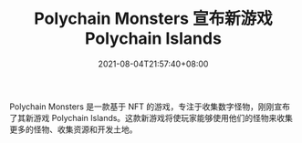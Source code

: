 ﻿---
title: "Polychain Monsters 宣布新游戏 Polychain Islands"
date: 2021-08-04T21:57:40+08:00
lastmod: 2021-08-04T16:45:40+08:00
draft: false
authors: ["Esmond"]
description: "Polychain Monsters 是一款基于 NFT 的游戏，专注于收集数字怪物，刚刚宣布了其新游戏 Polychain Islands。这款新游戏将使玩家能够使用他们的怪物来收集更多的怪物、收集资源和开发土地。"
featuredImage: "polychain-monsters-announces-new-game-polychain-islands.png"
tags: ["Virtual World","虚拟世界","Play to Earn"]
categories: ["news"]
news: ["虚拟世界"]
weight: 
lightgallery: true
pinned: false
recommend: false
recommend1: false
---

Polychain Monsters 是一款基于 NFT 的游戏，专注于收集数字怪物，刚刚宣布了其新游戏 Polychain Islands。这款新游戏将使玩家能够使用他们的怪物来收集更多的怪物、收集资源和开发土地。

<!--more-->

